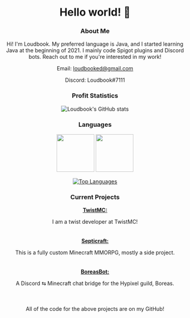 <div align="center">
  
  # Hello world! 👋

  ### About Me
  
  Hi! I'm Loudbook. My preferred language is Java, and I started learning Java at the beginning of 2021. I mainly code Spigot plugins and Discord bots. Reach out to me if you're interested in my work! 
  
  Email: loudbooked@gmail.com
  
  Discord: Loudbook#7111
  
  
  ### Profit Statistics

![Loudbook's GitHub stats](https://github-readme-stats.vercel.app/api?username=Loudbooks&show_icons=true&bg_color=DEG,f05a41,f54f9a&hide_border=true&title_color=000000&icon_color=000000)
  
  ### Languages
  
  <img src="https://cdn.jsdelivr.net/npm/programming-languages-logos/src/java/java.png" height="100">   <img src="https://cdn.jsdelivr.net/npm/programming-languages-logos/src/python/python.png" height="100">

  
  
  [![Top Languages](https://github-readme-stats.vercel.app/api/top-langs/?username=Loudbooks&hide=mcfunction&bg_color=DEG,f05a41,f54f9a&hide_border=true&title_color=000000&icon_color=000000)](https://github.com/Loudbooks/github-readme-stats)
  
  ### Current Projects
  
  [**TwistMC:**](https://store.twistmc.net)
  
  I am a twist developer at TwistMC!
  <br>
  <br>
  <br>
  [**Septicraft:**](https://github.com/Loudbooks/Septicraft-Backend)
  
  This is a fully custom Minecraft MMORPG, mostly a side project.
  <br>
  <br>
  <br>
  [**BoreasBot:**](https://github.com/Loudbooks/BoreasBot)
  
  A Discord ⇆ Minecraft chat bridge for the Hypixel guild, Boreas.
  <br>
  <br>
  <br>
  <br>
  All of the code for the above projects are on my GitHub!
</div>
